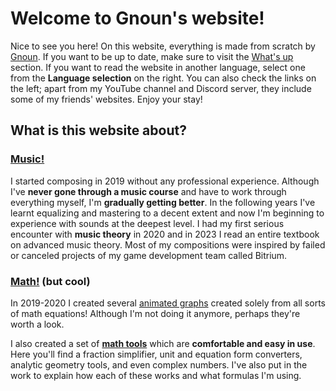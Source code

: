 # Welcome to Gnoun's website!

Nice to see you here! On this website, everything is made from scratch by [Gnoun](#about-gnoun). If you want to be up to date, make sure to visit the [What's up](/sup) section. If you want to read the website in another language, select one from the **Language selection** on the right. You can also check the links on the left; apart from my YouTube channel and Discord server, they include some of my friends' websites. Enjoy your stay!

## What is this website about?

### [Music!](music)

<div class="flex flex-row space-x-1 gap-5">

<MdImage img="titles/music.png" width=300 height=300></MdImage>

<div>

I started composing in 2019 without any professional experience. Although I've **never gone through a music course** and have to work through everything myself, I'm **gradually getting better**. In the following years I've learnt equalizing and mastering to a decent extent and now I'm beginning to experience with sounds at the deepest level. I had my first serious encounter with **music theory** in 2020 and in 2023 I read an entire textbook on advanced music theory. Most of my compositions were inspired by failed or canceled projects of my game development team called Bitrium.

</div>

</div>

### [Math!](math) (but cool)

<div class="flex flex-row space-x-1 gap-5">

<div>

In 2019-2020 I created several [animated graphs](math/graphs) created solely from all sorts of math equations! Although I'm not doing it anymore, perhaps they're worth a look.

I also created a set of **[math tools](math/tools)** which are **comfortable and easy in use**. Here you'll find a fraction simplifier, unit and equation form converters, analytic geometry tools, and even complex numbers. I've also put in the work to explain how each of these works and what formulas I'm using.

</div>

<iframe :src="`https://www.desmos.com/calculator/yttzkmfol6?embed`" frameborder="0" class="border my-2" style="width: 400px; height: 300px;" />

</div>

</div>

### [Self-improvement](other/tbp)

<div class="flex flex-row space-x-1 gap-5">

<MdImage img="titles/self-improvement.png" width=300 height=300></MdImage>

<div>

Are you dissatisfied after **seeking improvement and never feeling fulfilled?** Consider a brief visit to my self-improvement research notes. I've tried my best to put together a lot of information into a concise framework to prevent descending into rabbit holes which often end up unsatisfying and unproductive.

The notes here should help improve time management, health, creativity, motivation, confidence, discipline, communication, organization and effectiveness. If you still end up unsatisfied, feel free to give feedback or even help me improve the project.

</div>

</div>

### [Writing](other/writing)

<div class="flex flex-row space-x-1 gap-5">

Another quickly growing part of my website is devoted to writing. **So far, unfortunately, I'm writing only in Polish**, but I hope my growing language skills will soon allow me to make my writing more accessible.

<MdImage img="titles/duck.png" width=300 height=300></MdImage>

</div>

## How was this website created?

The website is made with an advanced framework called **Nuxt.js** and hosted using **GitHub Pags**. Initially I wrote it in HTML, but my brother [BeetMacol](https://beetmacol.com) rewrote it because he couldn't withstand it. Currently I'm already getting around in the code and I add most of the content myself with much less help.

The website's design is my own original idea.

## Who is Gnoun?

There's an [entire section](other/about) on this, but in short, I'm an individualist with a great appreciation of music, especially electronic and classical. I'm also a decent math enthusiast, so I may be called a "mathemusician", but that's not everything. Since youth I've also been a great language enthusiast which I hope is quite visible by the amount of languages I'm translating this website to, so far all by myself. My interest in designing things got me into programming and recently I created an entire organization system in Python (though with decent help of [BeetMacol](https://beetmacol.com), again). Although I'm highly analytical, I'm not giving up with creative activities, the best example being the music, but I also do [writing](other/stories) (though so far untranslated, in Polish), [worldbuilding](other/livuluria) (though so far I don't know what to do with it), a constructed language (same issue), a board game, a Minecraft map, and a little bit of drawing. I complement my creativity with research on various subjects, and since I've really got into self-improvement over the years, I try to look up almost everything nowadays, with my only limit being time.

### Contact

- Discord: gnoun
